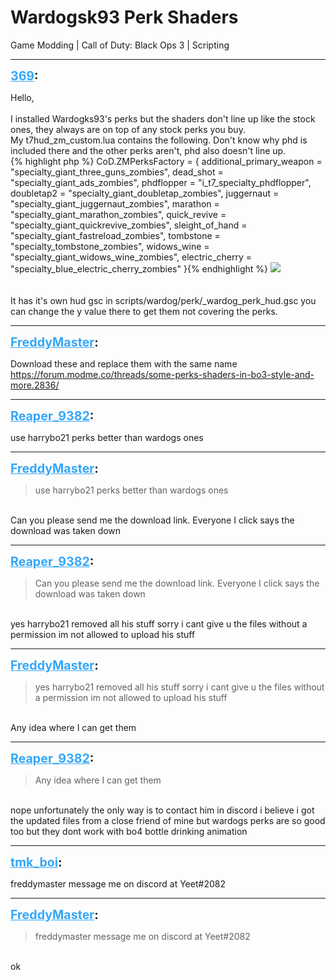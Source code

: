 # Wardogsk93 Perk Shaders
Game Modding | Call of Duty: Black Ops 3 | Scripting

---
<strong style="font-size: 1.4em;"><span style="text-decoration: underline;text-decoration-color: #34a7f9;"><span style="color:#34a7f9;">369</span></span>:</strong>

<p>Hello,<br /><br />I installed Wardogks93&#39;s perks but the shaders don&#39;t line up like the stock ones, they always are on top of any stock perks you buy.<br />My t7hud_zm_custom.lua contains the following. Don&#39;t know why phd is included there and the other perks aren&#39;t, phd also doesn&#39;t line up.<br />{% highlight php %}
CoD.ZMPerksFactory =
          {
              additional_primary_weapon = "specialty_giant_three_guns_zombies",
              dead_shot = "specialty_giant_ads_zombies",
              phdflopper = "i_t7_specialty_phdflopper",
              doubletap2 = "specialty_giant_doubletap_zombies",
              juggernaut = "specialty_giant_juggernaut_zombies",
              marathon = "specialty_giant_marathon_zombies",
              quick_revive = "specialty_giant_quickrevive_zombies",
              sleight_of_hand = "specialty_giant_fastreload_zombies",
              tombstone = "specialty_tombstone_zombies",
              widows_wine = "specialty_giant_widows_wine_zombies",
              electric_cherry = "specialty_blue_electric_cherry_zombies"
          }{% endhighlight %}
<img style="max-width: 500px;" src="{{ '/wiki/threads/assets/a.328.jpg' | relative_url }}"><br /><br /><br />It has it&#39;s own hud gsc in scripts/wardog/perk/_wardog_perk_hud.gsc you can change the y value there to get them not covering the perks.</p>

---
<strong style="font-size: 1.4em;"><span style="text-decoration: underline;text-decoration-color: #34a7f9;"><span style="color:#34a7f9;">FreddyMaster</span></span>:</strong>

<p>Download these and replace them with the same name<br /><a href="https://forum.modme.co/threads/some-perks-shaders-in-bo3-style-and-more.2836/">https://forum.modme.co/threads/some-perks-shaders-in-bo3-style-and-more.2836/</a></p>

---
<strong style="font-size: 1.4em;"><span style="text-decoration: underline;text-decoration-color: #34a7f9;"><span style="color:#34a7f9;">Reaper_9382</span></span>:</strong>

<p>use harrybo21 perks better than wardogs ones</p>

---
<strong style="font-size: 1.4em;"><span style="text-decoration: underline;text-decoration-color: #34a7f9;"><span style="color:#34a7f9;">FreddyMaster</span></span>:</strong>

<p><blockquote>use harrybo21 perks better than wardogs ones<br /></blockquote><br />Can you please send me the download link.  Everyone I click says the download was taken down</p>

---
<strong style="font-size: 1.4em;"><span style="text-decoration: underline;text-decoration-color: #34a7f9;"><span style="color:#34a7f9;">Reaper_9382</span></span>:</strong>

<p><blockquote>Can you please send me the download link.  Everyone I click says the download was taken down<br /></blockquote><br />yes harrybo21 removed all his stuff sorry i cant give u the files without a permission im not allowed to upload his stuff</p>

---
<strong style="font-size: 1.4em;"><span style="text-decoration: underline;text-decoration-color: #34a7f9;"><span style="color:#34a7f9;">FreddyMaster</span></span>:</strong>

<p><blockquote>yes harrybo21 removed all his stuff sorry i cant give u the files without a permission im not allowed to upload his stuff<br /></blockquote><br />Any idea where I can get them</p>

---
<strong style="font-size: 1.4em;"><span style="text-decoration: underline;text-decoration-color: #34a7f9;"><span style="color:#34a7f9;">Reaper_9382</span></span>:</strong>

<p><blockquote>Any idea where I can get them<br /></blockquote><br />nope unfortunately the only way is to contact him in discord i believe i got the updated files from a close friend of mine but wardogs perks are so good too but they dont work with bo4 bottle drinking animation</p>

---
<strong style="font-size: 1.4em;"><span style="text-decoration: underline;text-decoration-color: #34a7f9;"><span style="color:#34a7f9;">tmk_boi</span></span>:</strong>

<p>freddymaster message me on discord at Yeet#2082</p>

---
<strong style="font-size: 1.4em;"><span style="text-decoration: underline;text-decoration-color: #34a7f9;"><span style="color:#34a7f9;">FreddyMaster</span></span>:</strong>

<p><blockquote>freddymaster message me on discord at Yeet#2082<br /></blockquote><br />ok</p>
